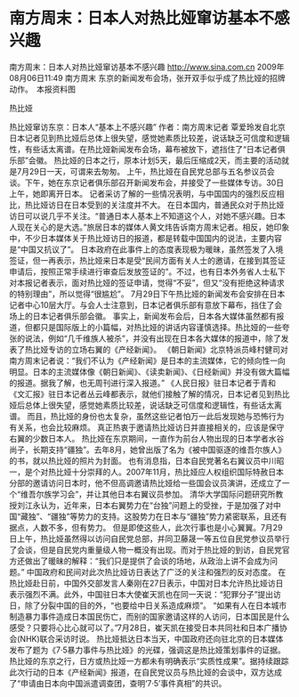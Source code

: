 # 南方周末：日本人对热比娅窜访基本不感兴趣

南方周末：日本人对热比娅窜访基本不感兴趣
http://www.sina.com.cn  2009年08月06日11:49  南方周末
东京的新闻发布会场，张开双手似乎成了热比娅的招牌动作。　本报资料图

热比娅

热比娅窜访东京：日本人“基本上不感兴趣”
作者：南方周末记者 覃爱玲发自北京
日本记者见到热比娅后总体上很失望，感觉她素质比较差，说话缺乏可信度和逻辑性，有些话太离谱。在热比娅新闻发布会场，幕布被放下，遮挡住了“日本记者俱乐部”会徽。
热比娅的日本之行，原本计划5天，最后压缩成2天，而主要的活动就是7月29日一天，可谓来去匆匆。
上午，热比娅在自民党总部与五名参议员会谈。下午，她在东京记者俱乐部召开新闻发布会，并接受了一些媒体专访。30日上午，她即离开日本。
记者采访了解的一些情况表明，与中国国内的强烈反应相比，热比娅访日在日本受到的关注度并不大。
在日本国内，普通民众对于热比娅访日可以说几乎不关注。“普通日本人基本上不知道这个人，对她不感兴趣。日本人现在关心的是大选。”旅居日本的媒体人黄文炜告诉南方周末记者。相反，她印象中，不少日本媒体关于热比娅访日的报道，都是转载中国国内的说法，主要内容是“中国又抗议了”。
日本政府在此事件上的态度表现极为暖昧，虽然签发了入境签证，但一再表示，热比娅来日本是受“民间方面有关人士的邀请，在接到其签证申请后，按照正常手续进行审查后发放签证的”。不过，也有日本外务省人士私下对本报记者表示，面对热比娅的签证申请，觉得“不妥”，但又“没有拒绝这种请求的特别理由”，所以觉得“很尴尬”。
7月29日下午热比娅的新闻发布会安排在日本记者中心10层大厅。与会人士注意到，日本记者俱乐部有意放下幕布，挡住了会场上的日本记者俱乐部会徽。
事实上，新闻发布会后，日本各大媒体虽然都有报道，但都只是国际版上的小篇幅，对热比娅的讲话内容谨慎选择。热比娅的一些夸张的说法，例如“几千维族人被杀”，并没有出现在日本各大媒体的报道中，除了发表了热比娅专访的立场右翼的《产经新闻》。
《朝日新闻》北京特派员峰村健司对南方周末记者说：“我们不认为《产经新闻》是日本的主流媒体，它的倾向性一向明显。日本的主流媒体像《朝日新闻》、《读卖新闻》、《日经新闻》并没有做大篇幅的报道。据我了解，也无周刊进行深入报道。”
《人民日报》驻日本记者于青和《文汇报》驻日本记者丛云峰都表示，就他们接触了解的情况，日本记者见到热比娅后总体上很失望，感觉她素质比较差，说话缺乏可信度和逻辑性，有些话太离谱。
而且，热比娅的身份也太复杂，虽然这些记者怕万一此后发现她与恐怖行为有关系，也会比较麻烦。
真正热衷于邀请热比娅访日并直接相关的，应该是保守右翼的少数日本人。
热比娅在东京期间，一直作为前台人物出现的日本学者水谷尚子，长期支持“疆独”。去年8月，她曾出版了名为《被中国驱逐的维吾尔族人》的书，就以热比娅的照片为封面。
也有消息指，日本自民党著名右翼议员中川昭一，是个对热比娅十分崇拜的人。2007年11月，热比娅应人权组织国际特赦日本分部的邀请访问日本时，他不但高调邀请热比娅给一些国会议员演讲，还成立了一个“维吾尔族学习会”，并让其他日本右翼议员参加。
清华大学国际问题研究所教授刘江永认为，近年来，日本右翼势力在“台独”问题上的受挫，于是加强了对中国“藏独”、“疆独”等势力的支持。这股势力在日本与“疆独”势力紧密联系，且还有据点，人数不多，但有势力。
但是即使这些人，此次行事也是小心翼翼。7月29日上午，热比娅虽然得以访问自民党总部，并同卫藤晟一等五位自民党参议员举行了会谈，但是自民党内重量级人物一概没有出现。而对于热比娅的到访，自民党官方还做出了暖昧的解释：“我们只是提供了会谈的场地，从政治上讲不会成为问题。”
中国政府和民间对此次热比娅访日表达了广泛的关注和强烈的反对态度。
在热比娅赴日前，中国外交部发言人秦刚在27日表示，中国对日本允许热比娅访日表示强烈不满。此外，中国驻日本大使崔天凯也在同一天说：“犯罪分子”提出访日，除了分裂中国的目的外，“也要给中日关系造成麻烦”。
“如果有人在日本城市制造暴力事件造成日本国民伤亡，而别的国家邀请这样的人访问，日本国民是什么感受？只要将心比心就可以了。”7月28日，崔天凯在接受日本共同社和日本广播协会(NHK)联合采访时说。
热比娅抵达日本当天，中国政府还向驻北京的日本媒体发布了题为《7·5暴力事件与热比娅》的光碟，强调这是热比娅策划事件的证据。
热比娅的东京之行，日方或热比娅一方都未有明确表示“实质性成果”。据持续跟踪此次行动的日本《产经新闻》报道，在自民党议员与热比娅的会谈中，双方达成了“申请由日本向中国派遣调查团，查明‘7·5’事件真相”的共识。

